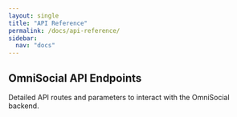 ```yaml
---
layout: single
title: "API Reference"
permalink: /docs/api-reference/
sidebar:
  nav: "docs"
---
```


## OmniSocial API Endpoints

Detailed API routes and parameters to interact with the OmniSocial backend.
